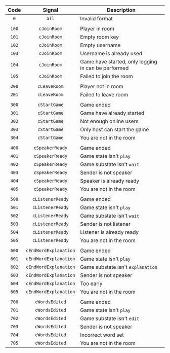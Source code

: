Code | Signal | Description
:---: | :---: | ---
`0` | `all` | Invalid format
||
`100` | `cJoinRoom` | Player in room
`101` | `cJoinRoom` | Empty room key
`102` | `cJoinRoom` | Empty username
`103` | `cJoinRoom` | Username is already used
`104` | `cJoinRoom` | Game have started, only logging in can be performed
`105` | `cJoinRoom` | Failed to join the room
||
`200` | `cLeaveRoom` | Player not in room
`201` | `cLeaveRoom` | Failed to leave room
||
`300` | `cStartGame` | Game ended
`301` | `cStartGame` | Game have already started
`302` | `cStartGame` | Not enough online users
`303` | `cStartGame` | Only host can start the game
`304` | `cStartGame` | You are not in the room
||
`400` | `cSpeakerReady` | Game ended
`401` | `cSpeakerReady` | Game state isn't `play`
`402` | `cSpeakerReady` | Game substate isn't `wait`
`403` | `cSpeakerReady` | Sender is not speaker
`404` | `cSpeakerReady` | Speaker is already ready
`405` | `cSpeakerReady` | You are not in the room
||
`500` | `cListenerReady` | Game ended
`501` | `cListenerReady` | Game state isn't `play`
`502` | `cListenerReady` | Game substate isn't `wait`
`503` | `cListenerReady` | Sender is not listener
`504` | `cListenerReady` | Listener is already ready
`505` | `cListenerReady` | You are not in the room
||
`600` | `cEndWordExplanation` | Game ended
`601` | `cEndWordExplanation` | Game state isn't `play`
`602` | `cEndWordExplanation` | Game substate isn't `explanation`
`603` | `cEndWordExplanation` | Sender is not speaker
`604` | `cEndWordExplanation` | Too early
`605` | `cEndWordExplanation` | You are not in the room
||
`700` | `cWordsEdited` | Game ended
`701` | `cWordsEdited` | Game state isn't `play`
`702` | `cWordsEdited` | Game substate isn't `edit`
`703` | `cWordsEdited` | Sender is not speaker
`704` | `cWordsEdited` | Incorrect word set
`705` | `cWordsEdited` | You are not in the room
